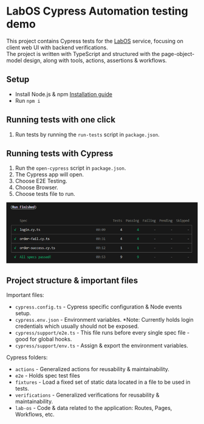 # LabOS Cypress Automation testing demo

This project contains Cypress tests for the [LabOS](https://qa-candidates.labos.cloud "LabOS") service, focusing on client web UI with backend verifications. \
The project is written with TypeScript and structured with the page-object-model design, along with tools, actions, assertions & workflows.

## Setup

* Install Node.js & npm [Installation guide](https://docs.npmjs.com/downloading-and-installing-node-js-and-npm "Downloading and installing Node.js and npm")
* Run `npm i`

## Running tests with one click

1. Run tests by running the `run-tests` script in `package.json`.

## Running tests with Cypress

1. Run the `open-cypress` script in `package.json`.
2. The Cypress app will open.
3. Choose E2E Testing.
4. Choose Browser.
5. Choose tests file to run.

![Run results](cypress/lab-os/assets/RunResults.png "Run results")

## Project structure & important files

Important files:

* `cypress.config.ts` - Cypress specific configuration & Node events setup.
* `cypress.env.json` - Environment variables. *Note: Currently holds login credentials which usually should not be exposed.
* `cypress/support/e2e.ts` - This file runs before every single spec file - good for global hooks.
* `cypress/support/env.ts` - Assign & export the environment variables.

Cypress folders:

* `actions` - Generalized actions for reusability & maintainability.
* `e2e` - Holds spec test files
* `fixtures` - Load a fixed set of static data located in a file to be used in tests. 
* `verifications` - Generalized verifications for reusability & maintainability.
* `lab-os` - Code & data related to the application: Routes, Pages, Workflows, etc.
